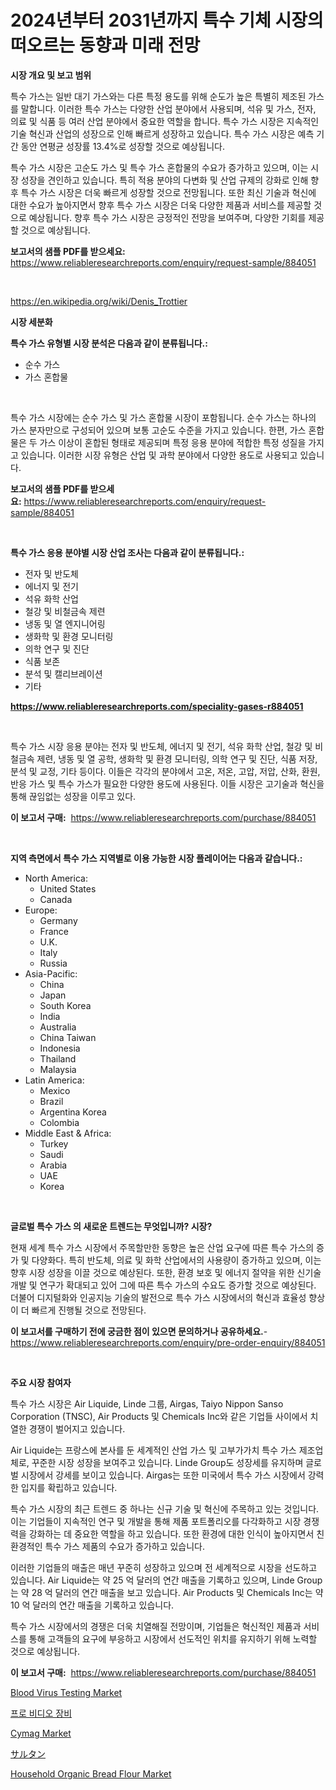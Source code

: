 <p><h1>2024년부터 2031년까지 특수 기체 시장의 떠오르는 동향과 미래 전망</h1></p><p><strong>시장 개요 및 보고 범위</strong></p>
<p><p>특수 가스는 일반 대기 가스와는 다른 특정 용도를 위해 순도가 높은 특별히 제조된 가스를 말합니다. 이러한 특수 가스는 다양한 산업 분야에서 사용되며, 석유 및 가스, 전자, 의료 및 식품 등 여러 산업 분야에서 중요한 역할을 합니다. 특수 가스 시장은 지속적인 기술 혁신과 산업의 성장으로 인해 빠르게 성장하고 있습니다. 특수 가스 시장은 예측 기간 동안 연평균 성장률 13.4%로 성장할 것으로 예상됩니다.</p><p>특수 가스 시장은 고순도 가스 및 특수 가스 혼합물의 수요가 증가하고 있으며, 이는 시장 성장을 견인하고 있습니다. 특히 적용 분야의 다변화 및 산업 규제의 강화로 인해 향후 특수 가스 시장은 더욱 빠르게 성장할 것으로 전망됩니다. 또한 최신 기술과 혁신에 대한 수요가 높아지면서 향후 특수 가스 시장은 더욱 다양한 제품과 서비스를 제공할 것으로 예상됩니다. 향후 특수 가스 시장은 긍정적인 전망을 보여주며, 다양한 기회를 제공할 것으로 예상됩니다.</p></p>
<p><strong>보고서의 샘플 PDF를 받으세요:</strong> <a href="https://www.reliableresearchreports.com/enquiry/request-sample/884051">https://www.reliableresearchreports.com/enquiry/request-sample/884051</a></p>
<p>&nbsp;</p>
<p><a href="https://en.wikipedia.org/wiki/Denis_Trottier">https://en.wikipedia.org/wiki/Denis_Trottier</a></p>
<p><strong>시장 세분화</strong></p>
<p><strong>특수 가스 유형별 시장 분석은 다음과 같이 분류됩니다.:</strong></p>
<p><ul><li>순수 가스</li><li>가스 혼합물</li></ul></p>
<p>&nbsp;</p>
<p><p>특수 가스 시장에는 순수 가스 및 가스 혼합물 시장이 포함됩니다. 순수 가스는 하나의 가스 분자만으로 구성되어 있으며 보통 고순도 수준을 가지고 있습니다. 한편, 가스 혼합물은 두 가스 이상이 혼합된 형태로 제공되며 특정 응용 분야에 적합한 특정 성질을 가지고 있습니다. 이러한 시장 유형은 산업 및 과학 분야에서 다양한 용도로 사용되고 있습니다.</p></p>
<p><strong>보고서의 샘플 PDF를 받으세요:</strong>&nbsp;<a href="https://www.reliableresearchreports.com/enquiry/request-sample/884051">https://www.reliableresearchreports.com/enquiry/request-sample/884051</a></p>
<p>&nbsp;</p>
<p><strong> 특수 가스 응용 분야별 시장 산업 조사는 다음과 같이 분류됩니다.:</strong></p>
<p><ul><li>전자 및 반도체</li><li>에너지 및 전기</li><li>석유 화학 산업</li><li>철강 및 비철금속 제련</li><li>냉동 및 열 엔지니어링</li><li>생화학 및 환경 모니터링</li><li>의학 연구 및 진단</li><li>식품 보존</li><li>분석 및 캘리브레이션</li><li>기타</li></ul></p>
<p><strong><a href="https://www.reliableresearchreports.com/speciality-gases-r884051">https://www.reliableresearchreports.com/speciality-gases-r884051</a></strong></p>
<p>&nbsp;</p>
<p><p>특수 가스 시장 응용 분야는 전자 및 반도체, 에너지 및 전기, 석유 화학 산업, 철강 및 비철금속 제련, 냉동 및 열 공학, 생화학 및 환경 모니터링, 의학 연구 및 진단, 식품 저장, 분석 및 교정, 기타 등이다. 이들은 각각의 분야에서 고온, 저온, 고압, 저압, 산화, 환원, 반응 가스 및 특수 가스가 필요한 다양한 용도에 사용된다. 이들 시장은 고기술과 혁신을 통해 끊임없는 성장을 이루고 있다.</p></p>
<p><strong>이 보고서 구매:</strong>&nbsp; <a href="https://www.reliableresearchreports.com/purchase/884051">https://www.reliableresearchreports.com/purchase/884051</a></p>
<p>&nbsp;</p>
<p><strong>지역 측면에서 특수 가스 지역별로 이용 가능한 시장 플레이어는 다음과 같습니다.:</strong></p>
<p><ul>
    <li>
        North America:
        <ul>
            <li>United States</li>
            <li>Canada</li>
        </ul>
    </li>
    <li>
        Europe:
        <ul>
            <li>Germany</li>
            <li>France</li>
            <li>U.K.</li>
            <li>Italy</li>
            <li>Russia</li>
        </ul>
    </li>
    <li>
        Asia-Pacific:
        <ul>
            <li>China</li>
            <li>Japan</li>
            <li>South Korea</li>
            <li>India</li>
            <li>Australia</li>
            <li>China Taiwan</li>
            <li>Indonesia</li>
            <li>Thailand</li>
            <li>Malaysia</li>
        </ul>
    </li>
    <li>
        Latin America:
        <ul>
            <li>Mexico</li>
            <li>Brazil</li>
            <li>Argentina Korea</li>
            <li>Colombia</li>
        </ul>
    </li>
    <li>
        Middle East & Africa:
        <ul>
            <li>Turkey</li>
            <li>Saudi</li>
            <li>Arabia</li>
            <li>UAE</li>
            <li>Korea</li>
        </ul>
    </li>
    </ul></p>
<p>&nbsp;</p>
<p><strong>글로벌 특수 가스 의 새로운 트렌드는 무엇입니까? 시장?</strong></p>
<p><p>현재 세계 특수 가스 시장에서 주목할만한 동향은 높은 산업 요구에 따른 특수 가스의 증가 및 다양화다. 특히 반도체, 의료 및 화학 산업에서의 사용량이 증가하고 있으며, 이는 향후 시장 성장을 이끌 것으로 예상된다. 또한, 환경 보호 및 에너지 절약을 위한 신기술 개발 및 연구가 확대되고 있어 그에 따른 특수 가스의 수요도 증가할 것으로 예상된다. 더불어 디지털화와 인공지능 기술의 발전으로 특수 가스 시장에서의 혁신과 효율성 향상이 더 빠르게 진행될 것으로 전망된다.</p></p>
<p><strong>이 보고서를 구매하기 전에 궁금한 점이 있으면 문의하거나 공유하세요.</strong>- <a href="https://www.reliableresearchreports.com/enquiry/pre-order-enquiry/884051">https://www.reliableresearchreports.com/enquiry/pre-order-enquiry/884051</a></p>
<p>&nbsp;</p>
<p><strong>주요 시장 참여자</strong></p>
<p><p>특수 가스 시장은 Air Liquide, Linde 그룹, Airgas, Taiyo Nippon Sanso Corporation (TNSC), Air Products 및 Chemicals Inc와 같은 기업들 사이에서 치열한 경쟁이 벌어지고 있습니다. </p><p>Air Liquide는 프랑스에 본사를 둔 세계적인 산업 가스 및 고부가가치 특수 가스 제조업체로, 꾸준한 시장 성장을 보여주고 있습니다. Linde Group도 성장세를 유지하며 글로벌 시장에서 강세를 보이고 있습니다. Airgas는 또한 미국에서 특수 가스 시장에서 강력한 입지를 확립하고 있습니다. </p><p>특수 가스 시장의 최근 트렌드 중 하나는 신규 기술 및 혁신에 주목하고 있는 것입니다. 이는 기업들이 지속적인 연구 및 개발을 통해 제품 포트폴리오를 다각화하고 시장 경쟁력을 강화하는 데 중요한 역할을 하고 있습니다. 또한 환경에 대한 인식이 높아지면서 친환경적인 특수 가스 제품의 수요가 증가하고 있습니다.</p><p>이러한 기업들의 매출은 매년 꾸준히 성장하고 있으며 전 세계적으로 시장을 선도하고 있습니다. Air Liquide는 약 25 억 달러의 연간 매출을 기록하고 있으며, Linde Group는 약 28 억 달러의 연간 매출을 보고 있습니다. Air Products 및 Chemicals Inc는 약 10 억 달러의 연간 매출을 기록하고 있습니다.</p><p>특수 가스 시장에서의 경쟁은 더욱 치열해질 전망이며, 기업들은 혁신적인 제품과 서비스를 통해 고객들의 요구에 부응하고 시장에서 선도적인 위치를 유지하기 위해 노력할 것으로 예상됩니다.</p></p>
<p><strong>이 보고서 구매:</strong>&nbsp;&nbsp;<a href="https://www.reliableresearchreports.com/purchase/884051">https://www.reliableresearchreports.com/purchase/884051</a></p>
<p><p><a href="https://issuu.com/reportprime-2/docs/blood-virus-testing-market-size-2030.pptx">Blood Virus Testing Market</a></p><p><a href="https://github.com/LuckeyCorbin/Market-Research-Report-List-1/blob/main/30152171178.md">프로 비디오 장비</a></p><p><a href="https://github.com/amayrani15moore/Market-Research-Report-List-1/blob/main/cymag-market.md">Cymag Market</a></p><p><a href="https://github.com/RandallRunte2023/Market-Research-Report-List-2/blob/main/8764762185825.md">サルタン</a></p><p><a href="https://medium.com/@luke.russell779/household-organic-bread-flour-market-trends-and-analysis-opportunities-and-challenges-for-future-f64239db71e0">Household Organic Bread Flour Market</a></p></p>